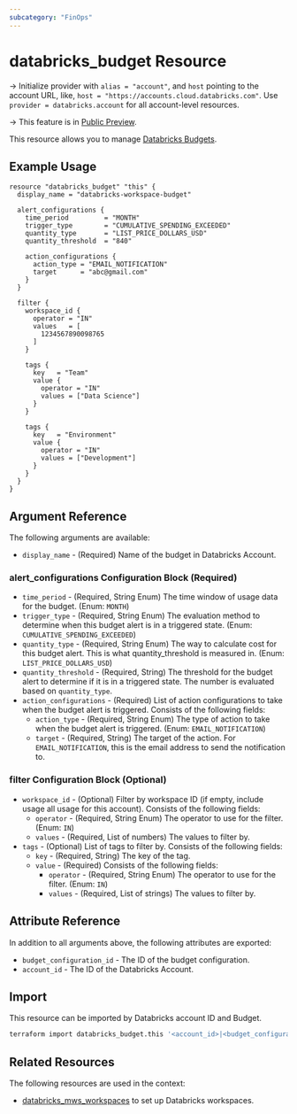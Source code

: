```yaml
---
subcategory: "FinOps"
---
```

# databricks_budget Resource

-> Initialize provider with `alias = "account"`, and `host` pointing to the account URL, like, `host = "https://accounts.cloud.databricks.com"`. Use `provider = databricks.account` for all account-level resources.

-> This feature is in [Public Preview](https://docs.databricks.com/release-notes/release-types.html).

This resource allows you to manage [Databricks Budgets](https://docs.databricks.com/en/admin/account-settings/budgets.html).

## Example Usage

```hcl
resource "databricks_budget" "this" {
  display_name = "databricks-workspace-budget"

  alert_configurations {
    time_period         = "MONTH"
    trigger_type        = "CUMULATIVE_SPENDING_EXCEEDED"
    quantity_type       = "LIST_PRICE_DOLLARS_USD"
    quantity_threshold  = "840"

    action_configurations {
      action_type = "EMAIL_NOTIFICATION"
      target      = "abc@gmail.com"
    }
  }

  filter {
    workspace_id {
      operator = "IN"
      values   = [
        1234567890098765
      ]
    }
    
    tags {
      key   = "Team"
      value {
        operator = "IN"
        values = ["Data Science"]
      }
    }

    tags {
      key   = "Environment"
      value {
        operator = "IN"
        values = ["Development"]
      }
    }
  }
}
```

## Argument Reference

The following arguments are available:

* `display_name` - (Required) Name of the budget in Databricks Account.

### alert_configurations Configuration Block (Required)

* `time_period` - (Required, String Enum) The time window of usage data for the budget. (Enum: `MONTH`)
* `trigger_type` - (Required, String Enum) The evaluation method to determine when this budget alert is in a triggered state. (Enum: `CUMULATIVE_SPENDING_EXCEEDED`)
* `quantity_type` - (Required, String Enum) The way to calculate cost for this budget alert. This is what quantity_threshold is measured in. (Enum: `LIST_PRICE_DOLLARS_USD`)
* `quantity_threshold` - (Required, String) The threshold for the budget alert to determine if it is in a triggered state. The number is evaluated based on `quantity_type`.
* `action_configurations` - (Required) List of action configurations to take when the budget alert is triggered. Consists of the following fields:
  * `action_type` - (Required, String Enum) The type of action to take when the budget alert is triggered. (Enum: `EMAIL_NOTIFICATION`)
  * `target` - (Required, String) The target of the action. For `EMAIL_NOTIFICATION`, this is the email address to send the notification to.

### filter Configuration Block (Optional)

* `workspace_id` - (Optional) Filter by workspace ID (if empty, include usage all usage for this account). Consists of the following fields:
  * `operator` - (Required, String Enum) The operator to use for the filter. (Enum: `IN`)
  * `values` - (Required, List of numbers) The values to filter by.
* `tags` - (Optional) List of tags to filter by. Consists of the following fields:
  * `key` - (Required, String) The key of the tag.
  * `value` - (Required) Consists of the following fields:
    * `operator` - (Required, String Enum) The operator to use for the filter. (Enum: `IN`)
    * `values` - (Required, List of strings) The values to filter by.

## Attribute Reference

In addition to all arguments above, the following attributes are exported:

* `budget_configuration_id` - The ID of the budget configuration.
* `account_id` - The ID of the Databricks Account.

## Import

This resource can be imported by Databricks account ID and Budget.

```sh
terraform import databricks_budget.this '<account_id>|<budget_configuration_id>'
```

## Related Resources

The following resources are used in the context:

* [databricks_mws_workspaces](mws_workspaces.md) to set up Databricks workspaces.
